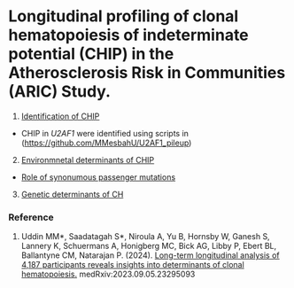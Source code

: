 # Longitudinal profiling of clonal hematopoiesis of indeterminate potential (CHIP) in the Atherosclerosis Risk in Communities (ARIC) Study.




1. [Identification of CHIP](https://github.com/MMesbahU/longitudinal-profiling-of-clonal-hematopoiesis/tree/main/detect_CH) 

* CHIP in *U2AF1* were identified using scripts in (https://github.com/MMesbahU/U2AF1_pileup)


2. [Environmnetal determinants of CHIP](https://github.com/MMesbahU/longitudinal-profiling-of-clonal-hematopoiesis/tree/main/determinants_of_CH/environmental)

* [Role of synonumous passenger mutations](https://github.com/MMesbahU/longitudinal-profiling-of-clonal-hematopoiesis/tree/main/determinants_of_CH/environmental/hitchhiker) 


3. [Genetic determinants of CH](https://github.com/MMesbahU/longitudinal-profiling-of-clonal-hematopoiesis/tree/main/determinants_of_CH/genetic)



### Reference
1. Uddin MM*, Saadatagah S*, Niroula A, Yu B, Hornsby W, Ganesh S, Lannery K, Schuermans A, Honigberg MC, Bick AG, Libby P, Ebert BL, Ballantyne CM, Natarajan P. (2024). [Long-term longitudinal analysis of 4,187 participants reveals insights into determinants of clonal hematopoiesis.](https://doi.org/10.1101/2023.09.05.23295093) medRxiv:2023.09.05.23295093
